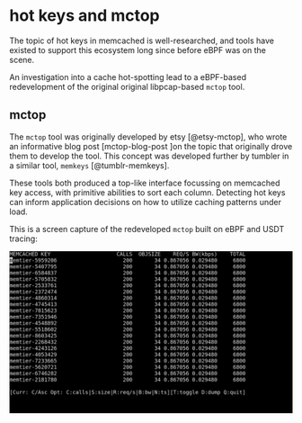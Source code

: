 # hot keys and mctop

The topic of hot keys in memcached is well-researched, and tools have existed
to support this ecosystem long since before eBPF was on the scene.

An investigation into a cache hot-spotting lead to a eBPF-based redevelopment of
the original original libpcap-based `mctop` tool.

## mctop

The `mctop` tool was originally developed by etsy [@etsy-mctop], who wrote an
informative blog post [mctop-blog-post ]on the topic that originally drove them
to develop the tool. This concept was developed further by tumbler in a similar
tool, `memkeys` [@tumblr-memkeys].

These tools both produced a top-like interface focussing on memcached key
access, with primitive abilities to sort each column. Detecting hot keys can
inform application decisions on how to utilize caching patterns under load.

This is a screen capture of the redeveloped `mctop` built on eBPF and USDT
tracing:

![](./img/mctop.gif)

